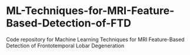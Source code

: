 # ML-Techniques-for-MRI-Feature-Based-Detection-of-FTD
Code repository for Machine Learning Techniques for MRI Feature-Based Detection of Frontotemporal Lobar Degeneration
